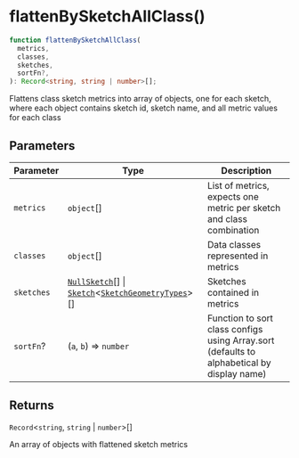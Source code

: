 # flattenBySketchAllClass()

```ts
function flattenBySketchAllClass(
  metrics,
  classes,
  sketches,
  sortFn?,
): Record<string, string | number>[];
```

Flattens class sketch metrics into array of objects, one for each sketch,
where each object contains sketch id, sketch name, and all metric values for each class

## Parameters

| Parameter  | Type                                                                                                                                                      | Description                                                                                |
| ---------- | --------------------------------------------------------------------------------------------------------------------------------------------------------- | ------------------------------------------------------------------------------------------ |
| `metrics`  | `object`[]                                                                                                                                                | List of metrics, expects one metric per sketch and class combination                       |
| `classes`  | `object`[]                                                                                                                                                | Data classes represented in metrics                                                        |
| `sketches` | [`NullSketch`](../interfaces/NullSketch.md)[] \| [`Sketch`](../interfaces/Sketch.md)\<[`SketchGeometryTypes`](../type-aliases/SketchGeometryTypes.md)\>[] | Sketches contained in metrics                                                              |
| `sortFn`?  | (`a`, `b`) => `number`                                                                                                                                    | Function to sort class configs using Array.sort (defaults to alphabetical by display name) |

## Returns

`Record`\<`string`, `string` \| `number`\>[]

An array of objects with flattened sketch metrics
